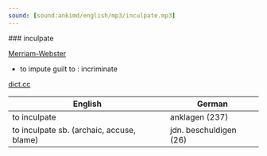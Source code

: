 ```yaml
---
sound: [sound:ankimd/english/mp3/inculpate.mp3]
---
```


\### inculpate

[Merriam-Webster](https://www.merriam-webster.com/dictionary/inculpate)

- to impute guilt to : incriminate

[dict.cc](https://www.dict.cc/inculpate)

| English        | German       |
| -------------- | ------------ |
| to inculpate | anklagen (237) |
| to inculpate sb. (archaic, accuse, blame) | jdn. beschuldigen (26) |
